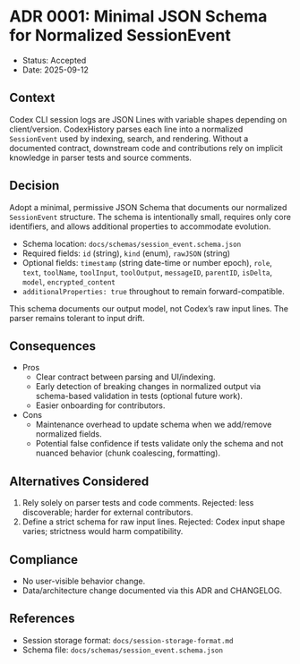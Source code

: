 # ADR 0001: Minimal JSON Schema for Normalized SessionEvent

- Status: Accepted
- Date: 2025-09-12

## Context
Codex CLI session logs are JSON Lines with variable shapes depending on client/version. CodexHistory parses each line into a normalized `SessionEvent` used by indexing, search, and rendering. Without a documented contract, downstream code and contributions rely on implicit knowledge in parser tests and source comments.

## Decision
Adopt a minimal, permissive JSON Schema that documents our normalized `SessionEvent` structure. The schema is intentionally small, requires only core identifiers, and allows additional properties to accommodate evolution.

- Schema location: `docs/schemas/session_event.schema.json`
- Required fields: `id` (string), `kind` (enum), `rawJSON` (string)
- Optional fields: `timestamp` (string date-time or number epoch), `role`, `text`, `toolName`, `toolInput`, `toolOutput`, `messageID`, `parentID`, `isDelta`, `model`, `encrypted_content`
- `additionalProperties: true` throughout to remain forward-compatible.

This schema documents our output model, not Codex’s raw input lines. The parser remains tolerant to input drift.

## Consequences
- Pros
  - Clear contract between parsing and UI/indexing.
  - Early detection of breaking changes in normalized output via schema-based validation in tests (optional future work).
  - Easier onboarding for contributors.
- Cons
  - Maintenance overhead to update schema when we add/remove normalized fields.
  - Potential false confidence if tests validate only the schema and not nuanced behavior (chunk coalescing, formatting).

## Alternatives Considered
1. Rely solely on parser tests and code comments. Rejected: less discoverable; harder for external contributors.
2. Define a strict schema for raw input lines. Rejected: Codex input shape varies; strictness would harm compatibility.

## Compliance
- No user-visible behavior change.
- Data/architecture change documented via this ADR and CHANGELOG.

## References
- Session storage format: `docs/session-storage-format.md`
- Schema file: `docs/schemas/session_event.schema.json`

